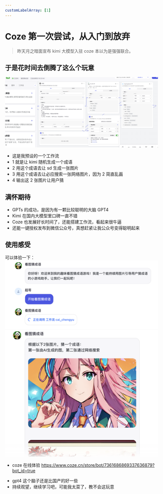 ```yaml
---
customLabelArray: [1]
---
```


# <Label :level='1'/> Coze 第一次尝试，从入门到放弃

> 昨天月之暗面宣布 kimi 大模型入驻 coze 本以为是强强联合。

## 于是花时间去倒腾了这么个玩意

![alt text](./img/image.png)

- 这是我预设的一个工作流
- 1 就是让 kimi 随机生成一个成语
- 2 用这个成语去让 sd 生成一张图片
- 3 用这个成语去让必应搜索一张网络图片，因为 2 简直乱画
- 4 输出这 2 张图片让用户猜

## 满怀期待

- GPTs 的成功，是因为有一颗比较聪明的大脑 GPT4
- Kimi 在国内大模型里口碑一直不错
- Coze 也发展好长时间了，还能搭建工作流，看起来很牛逼
- 还能一键授权发布到微信公众号，真想赶紧让我公众号变得聪明起来

## 使用感受

可以体验一下：
![alt text](./img/image1.png)
![alt text](./img/image2.png)

- coze 在线体验
  https://www.coze.cn/store/bot/7361686869337636879?bot_id=true

* gpt4 这个脑子还是比国产的好一些
* 持续观望，继续学习吧，可能我太菜了，教不会这玩意
